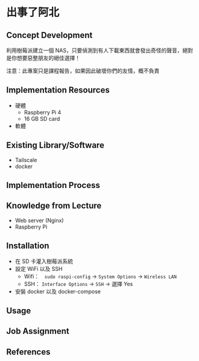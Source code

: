 # 出事了阿北

## Concept Development
利用樹莓派建立一個 NAS，只要偵測到有人下載東西就會發出奇怪的聲音，絕對是你想要惡整朋友的絕佳選擇！ 

注意：此專案只是課程報告，如果因此破壞你們的友情，概不負責

## Implementation Resources
- 硬體
    - Raspberry Pi 4
    - 16 GB SD card
- 軟體

## Existing Library/Software
- Tailscale
- docker

## Implementation Process

## Knowledge from Lecture
- Web server (Nginx)
- Raspberry Pi 

## Installation
- 在 SD 卡灌入樹莓派系統
- 設定 WiFi 以及 SSH 
    - Wifi：　`sudo raspi-config` -> `System Options` -> `Wireless LAN`
    - SSH： `Interface Options` -> `SSH` -> 選擇 Yes
- 安裝 docker 以及 docker-compose

## Usage

## Job Assignment

## References
